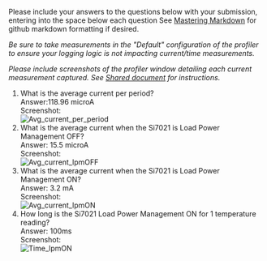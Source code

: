 Please include your answers to the questions below with your submission, entering into the space below each question
See [Mastering Markdown](https://guides.github.com/features/mastering-markdown/) for github markdown formatting if desired.

*Be sure to take measurements in the "Default" configuration of the profiler to ensure your logging logic is not impacting current/time measurements.*

*Please include screenshots of the profiler window detailing each current measurement captured.  See [Shared document](https://docs.google.com/document/d/1Ro9G2Nsr_ZXDhBYJ6YyF9CPivb--6UjhHRmVhDGySag/edit?usp=sharing) for instructions.* 

1. What is the average current per period?   
   Answer:118.96 microA
   <br>Screenshot:  
   ![Avg_current_per_period](https://github.com/CU-ECEN-5823/assignment-3-i2c-load-power-management-PuneetBansal/blob/master/screenshots/Avg_current_per_period.JPG)  
2. What is the average current when the Si7021 is Load Power Management OFF?  
   Answer: 15.5 microA
   <br>Screenshot:  
   ![Avg_current_lpmOFF](https://github.com/CU-ECEN-5823/assignment-3-i2c-load-power-management-PuneetBansal/blob/master/screenshots/Avg_current_lpmOFF.JPG)
3. What is the average current when the Si7021 is Load Power Management ON?  
   Answer: 3.2 mA
   <br>Screenshot:  
   ![Avg_current_lpmON](https://github.com/CU-ECEN-5823/assignment-3-i2c-load-power-management-PuneetBansal/blob/master/screenshots/Avg_current_lpmON.JPG)
4. How long is the Si7021 Load Power Management ON for 1 temperature reading?  
   Answer: 100ms
   <br>Screenshot:  
   ![Time_lpmON](https://github.com/CU-ECEN-5823/assignment-3-i2c-load-power-management-PuneetBansal/blob/master/screenshots/Time_lpmON.JPG)
